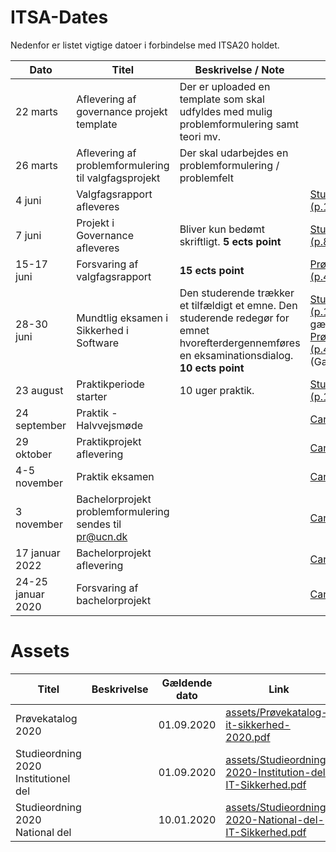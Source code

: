 # ITSA-Dates
Nedenfor er listet vigtige datoer i forbindelse med ITSA20 holdet.

|Dato|Titel|Beskrivelse / Note|Assets|
|-|-|-|-|
|22 marts   |Aflevering af governance projekt template|Der er uploaded en template som skal udfyldes med mulig problemformulering samt teori mv.||
|26 marts   |Aflevering af problemformulering til valgfagsprojekt|Der skal udarbejdes en problemformulering / problemfelt||
|4 juni     |Valgfagsrapport afleveres||[Studieordning (p.14)](assets/Studieordning-2020-Institution-del-IT-Sikkerhed.pdf#page=14)|
|7 juni     |Projekt i Governance afleveres|Bliver kun bedømt skriftligt. **5 ects point**|[Studieordning (p.8)](assets/Studieordning-2020-Institution-del-IT-Sikkerhed.pdf#page=8)|
|15-17 juni |Forsvaring af valgfagsrapport| **15 ects point**|[Prøvekatalog (p.4)](assets/Prøvekatalog-it-sikkerhed-2020.pdf#page=4)|
|28-30 juni  |Mundtlig eksamen i Sikkerhed i Software|Den studerende trækker et tilfældigt et emne. Den studerende redegør for emnet hvorefterdergennemføres en eksaminationsdialog. **10 ects point**|[Studieordning (p.13)](assets/Studieordning-2020-Institution-del-IT-Sikkerhed.pdf#page=13) (Ikke gældende). [Prøvekatalog (p.4)](assets/Prøvekatalog-it-sikkerhed-2020.pdf#page=4) (Gældende)|
|23 august  |Praktikperiode starter|10 uger praktik. |[Studieordning (p.16)](assets/Studieordning-2020-Institution-del-IT-Sikkerhed.pdf#page=16)|
|24 september|Praktik - Halvvejsmøde||[Canvas](https://ucn.instructure.com/courses/27585)|
|29 oktober|Praktikprojekt aflevering||[Canvas](https://ucn.instructure.com/courses/27585)|
|4-5 november|Praktik eksamen||[Canvas](https://ucn.instructure.com/courses/27585)
|3 november|Bachelorprojekt problemformulering sendes til pr@ucn.dk||[Canvas](https://ucn.instructure.com/courses/27585)|
|17 januar 2022|Bachelorprojekt aflevering||[Canvas](https://ucn.instructure.com/courses/27585)|
|24-25 januar 2020|Forsvaring af bachelorprojekt||[Canvas](https://ucn.instructure.com/courses/27585)|


# Assets
|Titel|Beskrivelse|Gældende dato|Link|
|-|-|-|-|
|Prøvekatalog 2020||01.09.2020|[assets/Prøvekatalog-it-sikkerhed-2020.pdf](assets/Prøvekatalog-it-sikkerhed-2020.pdf)|
|Studieordning 2020 Institutionel del||01.09.2020|[assets/Studieordning-2020-Institution-del-IT-Sikkerhed.pdf](assets/Studieordning-2020-Institution-del-IT-Sikkerhed.pdf)
|Studieordning 2020 National del||10.01.2020|[assets/Studieordning-2020-National-del-IT-Sikkerhed.pdf](assets/Studieordning-2020-National-del-IT-Sikkerhed.pdf)|
